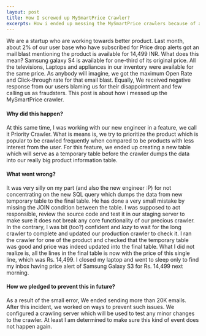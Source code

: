```yaml
---
layout: post
title: How I screwed up MySmartPrice Crawler?
excerpts: How i ended up messing the MySmartPrice crawlers because of a simple JOIN condition in a MySQL query.
---
```

We are a startup who are working towards better product. Last month, about 2% of our user base who have subscribed for Price drop alerts got an mail blast mentioning the product is available for 14,499 INR. What does this mean? Samsung galaxy S4 is available for one-third of its original price. All the televisions, Laptops and appliances in our inventory were available for the same price. As anybody will imagine, we got the maximum Open Rate and Click-through rate for that email blast. Equally, We received negative response from our users blaming us for their disappointment and few calling us as fraudsters. This post is about how i messed up the MySmartPrice crawler.

#### Why did this happen?

At this same time, I was working with our new engineer in a feature, we call it Priority Crawler. What is means is, we try to prioritize the product which is popular to be crawled frequently when compared to be products with less interest from the user. For this feature, we ended up creating a new table which will serve as a temporary table before the crawler dumps the data into our really big product information table. 

#### What went wrong?

It was very silly on my part (and also the new engineer :P) for not concentrating on the new SQL query which dumps the data from new temporary table to the final table. He has done a very small mistake by missing the JOIN condition between the table. I was supposed to act responsible, review the source code and test it in our staging server to make sure it does not break any core functionality of our precious crawler. In the contrary, I was bit (too?) confident and _lazy_ to wait for the long crawler to complete and updated our production crawler to check it. I ran the crawler for one of the product and checked that the temporary table was good and price was indeed updated into the final table. What I did not realize is, all the lines in the final table is now with the price of this single line, which was Rs. 14,499. I closed my laptop and went to sleep only to find my inbox having price alert of Samsung Galaxy S3 for Rs. 14,499 next morning.

#### How we pledged to prevent this in future?

As a result of the small error, We ended sending more than 20K emails. After this incident, we worked on ways to prevent such issues. We configured a crawling server which will be used to test any minor changes to the crawler. At least I am determined to make sure this kind of event does not happen again.
